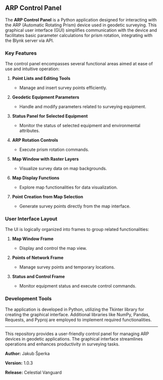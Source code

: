 ## ARP Control Panel

The **ARP Control Panel** is a Python application designed for interacting with the ARP (Automatic Rotating Prism) device used in geodetic surveying. This graphical user interface (GUI) simplifies communication with the device and facilitates basic parameter calculations for prism rotation, integrating with the Blynk server via API.

### Key Features

The control panel encompasses several functional areas aimed at ease of use and intuitive operation:

1. **Point Lists and Editing Tools**
   - Manage and insert survey points efficiently.

2. **Geodetic Equipment Parameters**
   - Handle and modify parameters related to surveying equipment.

3. **Status Panel for Selected Equipment**
   - Monitor the status of selected equipment and environmental attributes.

4. **ARP Rotation Controls**
   - Execute prism rotation commands.

5. **Map Window with Raster Layers**
   - Visualize survey data on map backgrounds.

6. **Map Display Functions**
   - Explore map functionalities for data visualization.

7. **Point Creation from Map Selection**
   - Generate survey points directly from the map interface.

### User Interface Layout

The UI is logically organized into frames to group related functionalities:

1. **Map Window Frame**
   - Display and control the map view.

2. **Points of Network Frame**
   - Manage survey points and temporary locations.

3. **Status and Control Frame**
   - Monitor equipment status and execute control commands.

### Development Tools

The application is developed in Python, utilizing the Tkinter library for creating the graphical interface. Additional libraries like NumPy, Pandas, Requests, and Pyproj are employed to implement required functionalities.

---

This repository provides a user-friendly control panel for managing ARP devices in geodetic applications. The graphical interface streamlines operations and enhances productivity in surveying tasks.

**Author:** Jakub Šperka

**Version:** 1.0.3

**Release:** Celestial Vanguard

